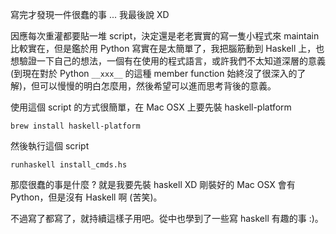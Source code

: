 <!--
.. link: 
.. description: 
.. tags: all, haskell, software
.. date: 2013/11/02 22:11:38
.. title: Install script for programming environment in Mac OSX
.. slug: 20131102_install-script-for-programming-environment-in-mac-osx
-->

寫完才發現一件很蠢的事 ... 我最後說 XD

因應每次重灌都要貼一堆 script，決定還是老老實實的寫一隻小程式來 maintain 比較實在，但是鑑於用 Python 寫實在是太簡單了，我把腦筋動到 Haskell 上，也想驗證一下自己的想法，一個有在使用的程式語言，或許我們不太知道深層的意義 (到現在對於 Python `__xxx__` 的這種 member function 始終沒了很深入的了解)，但可以慢慢的明白怎麼用，然後希望可以進而思考背後的意義。

使用這個 script 的方式很簡單，在 Mac OSX 上要先裝 haskell-platform

	brew install haskell-platform

然後執行這個 script

	runhaskell install_cmds.hs
    

<script src="https://gist.github.com/yen3/7278566.js"></script>

那麼很蠢的事是什麼 ? 就是我要先裝 haskell XD 剛裝好的 Mac OSX 會有 Python，但是沒有 Haskell 啊 (苦笑)。

不過寫了都寫了，就持續這樣子用吧。從中也學到了一些寫 haskell 有趣的事 :)。